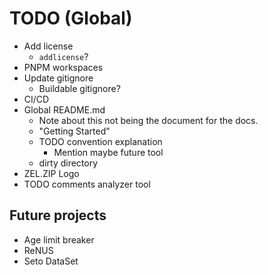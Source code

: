 # TODO (Global)

- Add license
  - `addlicense`?
- PNPM workspaces
- Update gitignore
  - Buildable gitignore?
- CI/CD
- Global README.md
  - Note about this not being the document for the docs.
  - "Getting Started"
  - TODO convention explanation
    - Mention maybe future tool
  - dirty directory
- ZEL.ZIP Logo
- TODO comments analyzer tool

## Future projects

- Age limit breaker
- ReNUS
- Seto DataSet

